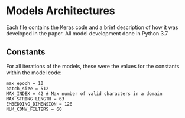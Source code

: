 # Models Architectures

Each file contains the Keras code and a brief description of how it was developed in the paper. All model development done in Python 3.7

## Constants 

For all iterations of the models, these were the values for the constants within the model code:

```
max_epoch = 10
batch_size = 512
MAX_INDEX = 42 # Max number of valid characters in a domain
MAX_STRING_LENGTH = 63
EMBEDDING_DIMENSION = 128
NUM_CONV_FILTERS = 60
```

